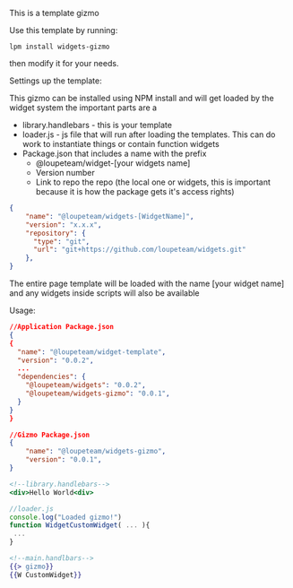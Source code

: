 This is a template gizmo

Use this template by running:
```
lpm install widgets-gizmo
```
then modify it for your needs.

Settings up the template:

This gizmo can be installed using NPM install and will get loaded by the widget system
the important parts are a 
- library.handlebars - this is your template
- loader.js - js file that will run after loading the templates. This can do work to instantiate things or contain function widgets
- Package.json that includes a name with the prefix 
    - @loupeteam/widget-[your widgets name]
    - Version number
    - Link to repo the repo (the local one or widgets, this is important because it is how the package gets it's access rights)    
```json
{
    "name": "@loupeteam/widgets-[WidgetName]",
    "version": "x.x.x",
    "repository": {
      "type": "git",
      "url": "git+https://github.com/loupeteam/widgets.git"
    },
}
```

The entire page template will be loaded with the name [your widget name] and any widgets inside scripts will also be available

Usage:


```json
//Application Package.json
{
{
  "name": "@loupeteam/widget-template",
  "version": "0.0.2",
  ...
  "dependencies": {
    "@loupeteam/widgets": "0.0.2",
    "@loupeteam/widgets-gizmo": "0.0.1",    
  }
}
}
``````

```json
//Gizmo Package.json
{
    "name": "@loupeteam/widgets-gizmo",
    "version": "0.0.1",
}
``````

```handlebars
<!--library.handlebars-->
<div>Hello World<div>
```

```javascript
//loader.js
console.log("Loaded gizmo!")
function WidgetCustomWidget( ... ){
 ...
}
```
```handlebars
<!--main.handlbars-->
{{> gizmo}}
{{W CustomWidget}}
```
